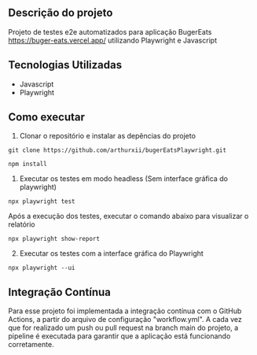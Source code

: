 ## Descrição do projeto

Projeto de testes e2e automatizados para aplicação BugerEats https://buger-eats.vercel.app/ utilizando Playwright e Javascript

## Tecnologias Utilizadas
- Javascript
- Playwright

## Como executar 

1. Clonar o repositório e instalar as depências do projeto
```
git clone https://github.com/arthurxii/bugerEatsPlaywright.git
```

```
npm install
```

1. Executar os testes em modo headless (Sem interface gráfica do playwright)
```
npx playwright test
```

Após a execução dos testes, executar o comando abaixo para visualizar o relatório
```
npx playwright show-report
```

2. Executar os testes com a interface gráfica do Playwright
```
npx playwright --ui
```

## Integração Contínua

Para esse projeto foi implementada a integração contínua com o GitHub Actions, a partir do arquivo de configuração "workflow.yml". A cada vez que for realizado um push ou pull request na branch main do projeto, a pipeline é executada para garantir que a aplicação está funcionando corretamente.